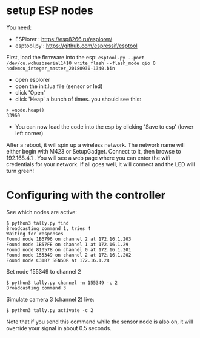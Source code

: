 # setup ESP nodes

You need:
* ESPlorer : https://esp8266.ru/esplorer/
* esptool.py : https://github.com/espressif/esptool

First, load the firmware into the esp:
`esptool.py --port /dev/cu.wchusbserial1410 write_flash --flash_mode qio 0 nodemcu_integer_master_20180930-1340.bin`

* open esplorer
* open the init.lua file (sensor or led)
* click 'Open'
* click 'Heap' a bunch of times. you should see this:
```
> =node.heap()
33960
```
* You can now load the code into the esp by clicking 'Save to esp' (lower left
  corner)

After a reboot, it will spin up a wireless network. The network name will
either begin with M423 or SetupGadget. Connect to it, then browse to
192.168.4.1 . You will see a web page where you can enter the wifi credentials
for your network. If all goes well, it will connect and the LED will turn
green!

# Configuring with the controller

See which nodes are active:

```
$ python3 tally.py find
Broadcasting command 1, tries 4
Waiting for responses
Found node 1B6796 on channel 2 at 172.16.1.203
Found node 1B57FE on channel 1 at 172.16.1.29
Found node 810578 on channel 0 at 172.16.1.201
Found node 155349 on channel 2 at 172.16.1.202
Found node C31B7 SENSOR at 172.16.1.28
```

Set node 155349 to channel 2

```
$ python3 tally.py channel -n 155349 -c 2
Broadcasting command 3
```

Simulate camera 3 (channel 2) live:
```
$ python3 tally.py activate -c 2
```
Note that if you send this command while the sensor node is also on,
it will override your signal in about 0.5 seconds.
